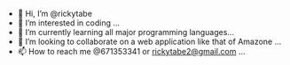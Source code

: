 - 👋 Hi, I’m @rickytabe
- 👀 I’m interested in coding  ...
- 🌱 I’m currently learning all major programming languages...
- 💞️ I’m looking to collaborate on a web application like that of Amazone ...
- 📫 How to reach me  @671353341 or rickytabe2@gmail.com ...

<!---
rickytabe/rickytabe is a ✨ special ✨ repository because its `README.md` (this file) appears on your GitHub profile.
You can click the Preview link to take a look at your changes.
--->
